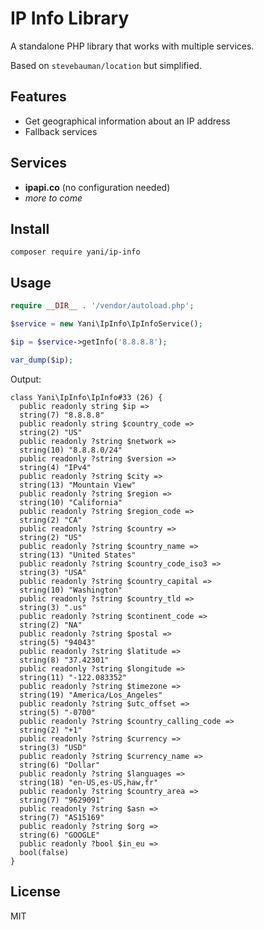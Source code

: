 IP Info Library
===============

A standalone PHP library that works with multiple services.

Based on `stevebauman/location` but simplified.



## Features

- Get geographical information about an IP address
- Fallback services



## Services

- **ipapi.co** (no configuration needed)
- _more to come_



## Install

```
composer require yani/ip-info
```



## Usage

```php
require __DIR__ . '/vendor/autoload.php';

$service = new Yani\IpInfo\IpInfoService();

$ip = $service->getInfo('8.8.8.8');

var_dump($ip);
```

Output:

``` 
class Yani\IpInfo\IpInfo#33 (26) {
  public readonly string $ip =>
  string(7) "8.8.8.8"
  public readonly string $country_code =>
  string(2) "US"
  public readonly ?string $network =>
  string(10) "8.8.8.0/24"
  public readonly ?string $version =>
  string(4) "IPv4"
  public readonly ?string $city =>
  string(13) "Mountain View"
  public readonly ?string $region =>
  string(10) "California"
  public readonly ?string $region_code =>
  string(2) "CA"
  public readonly ?string $country =>
  string(2) "US"
  public readonly ?string $country_name =>
  string(13) "United States"
  public readonly ?string $country_code_iso3 =>
  string(3) "USA"
  public readonly ?string $country_capital =>
  string(10) "Washington"
  public readonly ?string $country_tld =>
  string(3) ".us"
  public readonly ?string $continent_code =>
  string(2) "NA"
  public readonly ?string $postal =>
  string(5) "94043"
  public readonly ?string $latitude =>
  string(8) "37.42301"
  public readonly ?string $longitude =>
  string(11) "-122.083352"
  public readonly ?string $timezone =>
  string(19) "America/Los_Angeles"
  public readonly ?string $utc_offset =>
  string(5) "-0700"
  public readonly ?string $country_calling_code =>
  string(2) "+1"
  public readonly ?string $currency =>
  string(3) "USD"
  public readonly ?string $currency_name =>
  string(6) "Dollar"
  public readonly ?string $languages =>
  string(18) "en-US,es-US,haw,fr"
  public readonly ?string $country_area =>
  string(7) "9629091"
  public readonly ?string $asn =>
  string(7) "AS15169"
  public readonly ?string $org =>
  string(6) "GOOGLE"
  public readonly ?bool $in_eu =>
  bool(false)
}
```



## License

MIT
